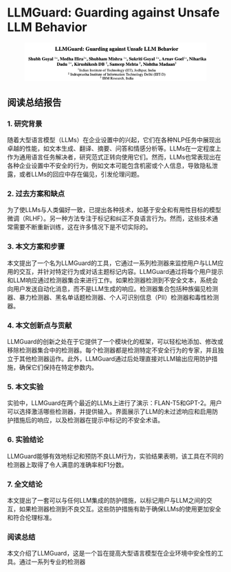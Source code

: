# LLMGuard: Guarding against Unsafe LLM Behavior

<figure><img src="../.gitbook/assets/image (8) (1) (1) (1) (1) (1) (1) (1) (1) (1) (1) (1) (1) (1) (1) (1) (1).png" alt=""><figcaption></figcaption></figure>

## 阅读总结报告

### 1. 研究背景

随着大型语言模型（LLMs）在企业设置中的兴起，它们在各种NLP任务中展现出卓越的性能，如文本生成、翻译、摘要、问答和情感分析等。LLMs在一定程度上作为通用语言任务解决者，研究范式正转向使用它们。然而，LLMs也常表现出在各种企业设置中不安全的行为，例如文本可能包含机密或个人信息，导致隐私泄露，或者LLMs的回应中存在偏见，引发伦理问题。

### 2. 过去方案和缺点

为了使LLMs与人类偏好一致，已提出各种技术，如基于安全和有用性目标的模型微调（RLHF）。另一种方法专注于标记和纠正不良语言行为。然而，这些技术通常需要不断重新训练，这在许多情况下是不切实际的。

### 3. 本文方案和步骤

本文提出了一个名为LLMGuard的工具，它通过一系列检测器来监控用户与LLM应用的交互，并针对特定行为或对话主题标记内容。LLMGuard通过将每个用户提示和LLM响应通过检测器集合来进行工作。如果检测器检测到不安全文本，系统会向用户发送自动化消息，而不是LLM生成的响应。检测器集合包括种族偏见检测器、暴力检测器、黑名单话题检测器、个人可识别信息（PII）检测器和毒性检测器。

### 4. 本文创新点与贡献

LLMGuard的创新之处在于它提供了一个模块化的框架，可以轻松地添加、修改或移除检测器集合中的检测器。每个检测器都是检测特定不安全行为的专家，并且独立于其他检测器运作。此外，LLMGuard通过后处理直接对LLM输出应用防护措施，确保它们保持在特定参数内。

### 5. 本文实验

实验中，LLMGuard在两个最近的LLMs上进行了演示：FLAN-T5和GPT-2。用户可以选择激活哪些检测器，并提供输入。界面展示了LLM的未过滤响应和启用防护措施后的响应，以及检测器在提示中标记的不安全术语。

### 6. 实验结论

LLMGuard能够有效地标记和预防不良LLM行为，实验结果表明，该工具在不同的检测器上取得了令人满意的准确率和F1分数。

### 7. 全文结论

本文提出了一套可以与任何LLM集成的防护措施，以标记用户与LLM之间的交互，如果检测器检测到不良交互。这些防护措施有助于确保LLMs的使用更加安全和符合伦理标准。

### 阅读总结

本文介绍了LLMGuard，这是一个旨在提高大型语言模型在企业环境中安全性的工具。通过一系列专业的检测器
